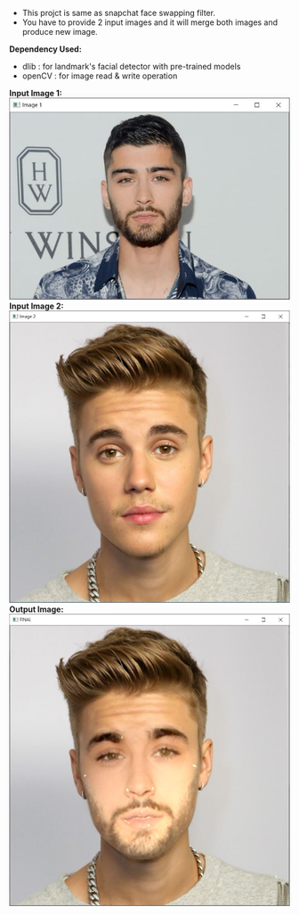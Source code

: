 - This projct is same as snapchat face swapping filter. 
- You have to provide 2 input images and it will merge both images and produce new image.

<b>Dependency Used:</b>
- dlib : for landmark's facial detector with pre-trained models
- openCV : for image read & write operation

<b>Input Image 1:</b>
<img src="Output1.JPG"/>
<b>Input Image 2:</b>
<img src="Output2.JPG"/>
<b>Output Image:</b>
<img src="Final Output.JPG"/>
